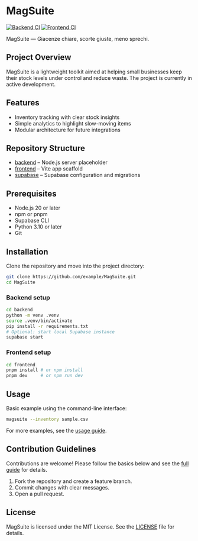 # MagSuite

[![Backend CI](https://github.com/example/MagSuite/actions/workflows/ci.yml/badge.svg?job=backend)](https://github.com/example/MagSuite/actions/workflows/ci.yml)
[![Frontend CI](https://github.com/example/MagSuite/actions/workflows/ci.yml/badge.svg?job=frontend)](https://github.com/example/MagSuite/actions/workflows/ci.yml)

MagSuite — Giacenze chiare, scorte giuste, meno sprechi.

## Project Overview

MagSuite is a lightweight toolkit aimed at helping small businesses keep their stock levels under control and reduce waste. The project is currently in active development.

## Features

- Inventory tracking with clear stock insights
- Simple analytics to highlight slow-moving items
- Modular architecture for future integrations

## Repository Structure

- [backend](backend/) – Node.js server placeholder
- [frontend](frontend/) – Vite app scaffold
- [supabase](supabase/) – Supabase configuration and migrations

## Prerequisites

- Node.js 20 or later
- npm or pnpm
- Supabase CLI
- Python 3.10 or later
- Git

## Installation

Clone the repository and move into the project directory:

```bash
git clone https://github.com/example/MagSuite.git
cd MagSuite
```

### Backend setup

```bash
cd backend
python -m venv .venv
source .venv/bin/activate
pip install -r requirements.txt
# Optional: start local Supabase instance
supabase start
```

### Frontend setup

```bash
cd frontend
pnpm install # or npm install
pnpm dev     # or npm run dev
```

## Usage

Basic example using the command-line interface:

```bash
magsuite --inventory sample.csv
```

For more examples, see the [usage guide](docs/usage.md).

## Contribution Guidelines

Contributions are welcome! Please follow the basics below and see the [full guide](docs/contributing.md) for details.

1. Fork the repository and create a feature branch.
2. Commit changes with clear messages.
3. Open a pull request.

## License

MagSuite is licensed under the MIT License. See the [LICENSE](LICENSE) file for details.

